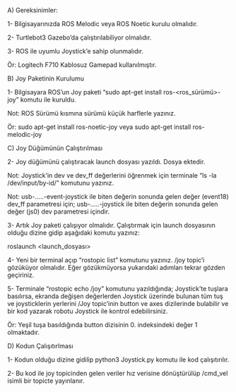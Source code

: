A) Gereksinimler:

1- Bilgisayarınızda ROS Melodic veya ROS Noetic kurulu olmalıdır.

2- Turtlebot3 Gazebo’da çalıştırılabiliyor olmalıdır.

3- ROS ile uyumlu Joystick’e sahip olunmalıdır. 

Ör: Logitech F710 Kablosuz Gamepad kullanılmıştır.

B) Joy Paketinin Kurulumu

1- Bilgisayara ROS’un Joy paketi “sudo apt-get install ros-<ros_sürümü>-joy” komutu ile kuruldu.

Not: ROS Sürümü kısmına sürümü küçük harflerle yazınız.

Ör: sudo apt-get install ros-noetic-joy veya sudo apt-get install ros-melodic-joy

C) Joy Düğümünün Çalıştırılması

2- Joy düğümünü çalıştıracak launch dosyası yazıldı. Dosya ektedir.

Not: Joystick’in dev ve dev_ff değerlerini öğrenmek için terminale “ls -la /dev/input/by-id/”
komutunu yazınız.

Not: usb-.....-event-joystick ile biten değerin sonunda gelen değer (event18) dev_ff parametresi için;
usb-.....-joystick ile biten değerin sonunda gelen değer (js0) dev parametresi içindir.

3- Artık Joy paketi çalışıyor olmalıdır. Çalıştırmak için launch dosyasının olduğu dizine gidip
aşağıdaki komutu yazınız:

roslaunch <launch_dosyası>

4- Yeni bir terminal açıp “rostopic list” komutunu yazınız. /joy topic’i gözüküyor olmalıdır. Eğer
gözükmüyorsa yukarıdaki adımları tekrar gözden geçiriniz.

5- Terminale “rostopic echo /joy” komutunu yazıldığında; Joystick’te tuşlara basılırsa, ekranda
değişen değerlerden Joystick üzerinde bulunan tüm tuş ve joysticklerin yerlerini /Joy topic’inin
button ve axes dizilerinde bulabilir ve bir kod yazarak robotu Joystick ile kontrol edebilirsiniz.

Ör: Yeşil tuşa basıldığında button dizisinin 0. indeksindeki değer 1 olmaktadır.

D) Kodun Çalışıtırlması

1- Kodun olduğu dizine gidilip python3 Joystick.py komutu ile kod çalışıtırılır.

2- Bu kod ile joy topicinden gelen veriler hız verisine dönüştürülüp /cmd_vel isimli bir topicte yayınlanır.
